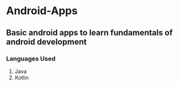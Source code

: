 # Android-Apps
## Basic android apps to learn fundamentals of android development

### Languages Used
1. Java
2. Kotlin

